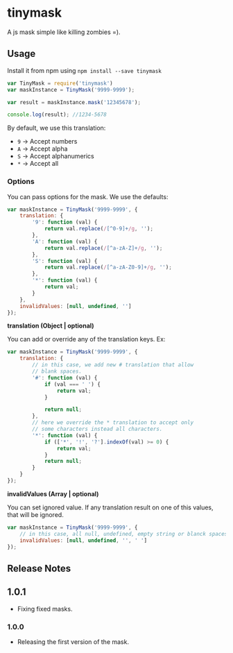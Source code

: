 # tinymask
A js mask simple like killing zombies =).

## Usage
Install it from npm using `npm install --save tinymask`

```js
var TinyMask = require('tinymask')
var maskInstance = TinyMask('9999-9999');

var result = maskInstance.mask('12345678');

console.log(result); //1234-5678
```

By default, we use this translation:

* `9` -> Accept numbers
* `A` -> Accept alpha
* `S` -> Accept alphanumerics
* `*` -> Accept all

### Options
You can pass options for the mask. We use the defaults:

```js
var maskInstance = TinyMask('9999-9999', {
	translation: {
		'9': function (val) {
			return val.replace(/[^0-9]+/g, '');
		},
		'A': function (val) {
			return val.replace(/[^a-zA-Z]+/g, '');
		},
		'S': function (val) {
			return val.replace(/[^a-zA-Z0-9]+/g, '');
		},
		'*': function (val) {
			return val;
		}
	},
	invalidValues: [null, undefined, '']
});
```

**translation (Object | optional)**

You can add or override any of the translation keys. Ex:

```js
var maskInstance = TinyMask('9999-9999', {
	translation: {
		// in this case, we add new # translation that allow
		// blank spaces.
		'#': function (val) {
			if (val === ' ') {
				return val;
			}

			return null;
		},
		// here we override the * translation to accept only
		// some characters instead all characters.
		'*': function (val) {
			if (['*', '!', '?'].indexOf(val) >= 0) {
				return val;
			}
			return null;
		}
	}
});
```

**invalidValues (Array | optional)**

You can set ignored value. If any translation result on one of this values, that will be ignored.

```js
var maskInstance = TinyMask('9999-9999', {
	// in this case, all null, undefined, empty string or blanck spaces returned from translation will be ignored.
	invalidValues: [null, undefined, '', ' ']
});
```

## Release Notes

## 1.0.1
* Fixing fixed masks.

### 1.0.0
* Releasing the first version of the mask.
